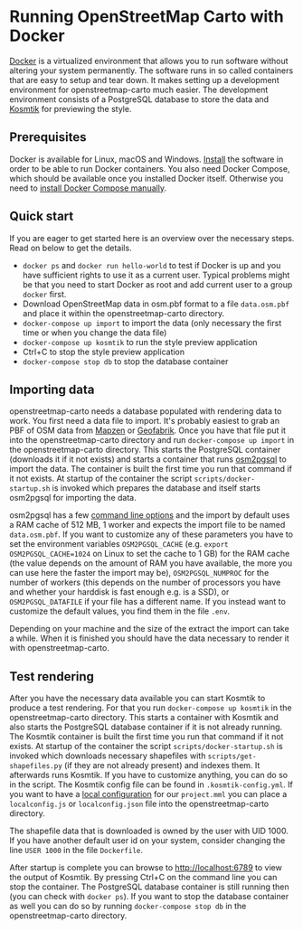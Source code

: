 # Running OpenStreetMap Carto with Docker

[Docker](https://docker.com) is a virtualized environment that allows you to run software without altering your system permanently.
The software runs in so called containers that are easy to setup and tear down. It makes setting up a
development environment for openstreetmap-carto much easier. The development environment consists of a
PostgreSQL database to store the data and [Kosmtik](https://github.com/kosmtik/kosmtik) for previewing the style.

## Prerequisites

Docker is available for Linux, macOS and Windows. [Install](https://www.docker.com/get-docker) the software in order
to be able to run Docker containers. You also need Docker Compose, which should be available once you installed
Docker itself. Otherwise you need to [install Docker Compose manually](https://docs.docker.com/compose/install/).

## Quick start

If you are eager to get started here is an overview over the necessary steps.
Read on below to get the details.

* `docker ps` and `docker run hello-world` to test if Docker is up and you have sufficient rights to use it as a current user. Typical problems might be that you need to start Docker as root and add current user to a group `docker` first.
* Download OpenStreetMap data in osm.pbf format to a file `data.osm.pbf` and place it within the openstreetmap-carto directory.
* `docker-compose up import` to import the data (only necessary the first time or when you change the data file)
* `docker-compose up kosmtik` to run the style preview application
* Ctrl+C to stop the style preview application
* `docker-compose stop db` to stop the database container

## Importing data

openstreetmap-carto needs a database populated with rendering data to work. You first need a data file to import.
It's probably easiest to grab an PBF of OSM data from [Mapzen](https://mapzen.com/data/metro-extracts/) or [Geofabrik](http://download.geofabrik.de/).
Once you have that file put it into the openstreetmap-carto directory and run `docker-compose up import` in the openstreetmap-carto directory.
This starts the PostgreSQL container (downloads it if it not exists) and starts a container that runs [osm2pgsql](https://github.com/openstreetmap/osm2pgsql) to import the data. The container is built the first time you run that command if it not exists.
At startup of the container the script `scripts/docker-startup.sh` is invoked which prepares the database and itself starts osm2pgsql for importing the data.

osm2pgsql has a few [command line options](https://manpages.debian.org/testing/osm2pgsql/osm2pgsql.1.en.html) and the import by default uses a RAM cache of 512 MB, 1 worker and expects the import file to be named `data.osm.pbf`. If you want to customize any of these parameters you have to set the environment variables `OSM2PGSQL_CACHE` (e.g. `export OSM2PGSQL_CACHE=1024` on Linux to set the cache to 1 GB) for the RAM cache (the value depends on the amount of RAM you have available, the more you can use here the faster the import may be), `OSM2PGSQL_NUMPROC` for the number of workers (this depends on the number of processors you have and whether your harddisk is fast enough e.g. is a SSD), or `OSM2PGSQL_DATAFILE` if your file has a different name. If you instead want to customize the default values, you find them in the file `.env`.

Depending on your machine and the size of the extract the import can take a while. When it is finished you should have the data necessary to render it with openstreetmap-carto.

## Test rendering

After you have the necessary data available you can start Kosmtik to produce a test rendering. For that you run `docker-compose up kosmtik` in the openstreetmap-carto directory. This starts a container with Kosmtik and also starts the PostgreSQL database container if it is not already running. The Kosmtik container is built the first time you run that command if it not exists.
At startup of the container the script `scripts/docker-startup.sh` is invoked which downloads necessary shapefiles with `scripts/get-shapefiles.py` (if they are not already present) and indexes them. It afterwards runs Kosmtik. If you have to customize anything, you can do so in the script. The Kosmtik config file can be found in `.kosmtik-config.yml`.
If you want to have a [local configuration](https://github.com/kosmtik/kosmtik#local-config) for our `project.mml` you can place a `localconfig.js` or `localconfig.json` file into the openstreetmap-carto directory.

The shapefile data that is downloaded is owned by the user with UID 1000. If you have another default user id on your system, consider changing the line `USER 1000` in the file `Dockerfile`.

After startup is complete you can browse to [http://localhost:6789](http://localhost:6789) to view the output of Kosmtik. By pressing Ctrl+C on the command line you can stop the container. The PostgreSQL database container is still running then (you can check with `docker ps`). If you want to stop the database container as well you can do so by running `docker-compose stop db` in the openstreetmap-carto directory.
